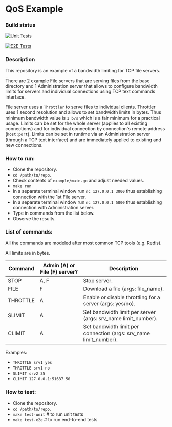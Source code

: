 # QoS Example

### Build status

[![Unit Tests](https://github.com/kolotaev/qos/workflows/Unit%20tests/badge.svg?branch=master)](https://github.com/kolotaev/qos/actions)

[![E2E Tests](https://github.com/kolotaev/qos/workflows/E2E%20tests/badge.svg?branch=master)](https://github.com/kolotaev/qos/actions)


### Description

This repository is an example of a bandwidth limiting for TCP file servers.

There are 2 example File servers that are serving files from the base directory and 1 Administration server that allows to configure bandwidth limits for servers and individual connections using TCP text commands interface.

File server uses a `Throttler` to serve files to individual clients. Throttler uses 1 second resolution and allows to
set bandwidth limits in bytes. Thus minimum bandwidth value is `1 b/s` which is a fair minimum for a practical usage. Limits can be set for the whole server (applies to all existing connections) and for individual connection by connection's remote address (`host:port`). Limits can be set in runtime via an Administration server (through a TCP text interface) and are immediately applied to existing and new connections.


### How to run:

- Clone the repository.
- `cd /path/to/repo`.
- Check contents of `example/main.go` and adjust needed values.
- `make run`
- In a separate terminal window run `nc 127.0.0.1 3000` thus establishing connection with the 1st File server.
- In a separate terminal window run `nc 127.0.0.1 5000` thus establishing connection with Administration server.
- Type in commands from the list below.
- Observe the results.


### List of commands:

All the commands are modeled after most common TCP tools (e.g. Redis).

All limits are in bytes.

| Command | Admin (A) or File (F) server? | Description | 
| ------ | ----------- | ----- |
| STOP   | A, F | Stop server. |
| FILE | F | Download a file (args: file_name). |
| THROTTLE    | A | Enable or disable throttling for a server (args: yes/no). |
| SLIMIT    | A | Set bandwidth limit per server (args: srv_name limit_number). |
| CLIMIT    | A | Set bandwidth limit per connection (args: srv_name limit_number). |

Examples:

- `THROTTLE srv1 yes`
- `THROTTLE srv1 no`
- `SLIMIT srv2 35`
- `CLIMIT 127.0.0.1:51637 50`


### How to test:

- Clone the repository.
- `cd /path/to/repo`.
- `make test-unit` # to run unit tests
- `make test-e2e` # to run end-to-end tests
